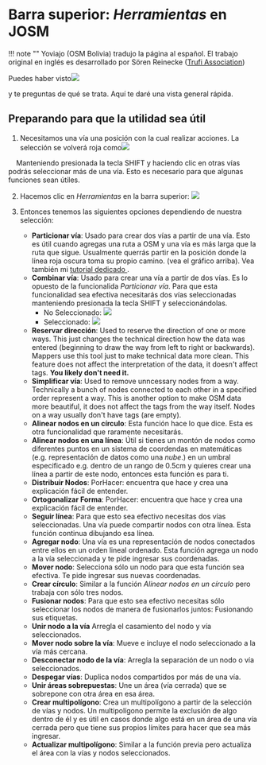 # Barra superior: _Herramientas_ en JOSM

!!! note ""
	Yoviajo (OSM Bolivia) tradujo la página al español. El trabajo original en inglés es desarrollado por Sören Reinecke ([Trufi Association](https://trufi-association.org))

Puedes haber visto![](josm-topbar-tools.png)

y te preguntas de qué se trata. Aquí te daré una vista general rápida.

## Preparando para que la utilidad sea útil

1. Necesitamos una vía una posición con la cual realizar acciones. La selección se volverá roja como![](josm-editor-selectway.png)

    Manteniendo presionada la tecla SHIFT y haciendo clic en otras vías podrás seleccionar más de una vía. Esto es necesario para que algunas funciones sean útiles.

2. Hacemos clic en _Herramientas_ en la barra superior: ![](josm-topbar-tools.png)

3. Entonces tenemos las siguientes opciones dependiendo de nuestra selección:
   
   - **Particionar vía**: Usado para crear dos vías a partir de una vía. Esto es útil cuando agregas una ruta a OSM y una vía es más larga que la ruta que sigue. Usualmente querrás partir en la posición donde la línea roja oscura toma su propio camino. (vea el gráfico arriba). Vea también mi [tutorial dedicado ](../split-ways/split-ways.md).
   - **Combinar vía**: Usado para crear una vía a partir de dos vías. Es lo opuesto de la funcionalida _Particionar vía_. Para que esta funcionalidad sea efectiva necesitarás dos vías seleccionadas manteniendo presionada la tecla SHIFT y seleccionándolas.
     - No Seleccionado: ![](josm-editor-twoways.png)
     - Seleccionado: ![](josm-editor-twowaysselected.png)
   - **Reservar dirección**: Used to reserve the direction of one or more ways. This just changes the technical direction how the data was entered (beginning to draw the way from left to right or backwards). Mappers use this tool just to make technical data more clean. This feature does not affect the interpretation of the data, it doesn't affect tags. **You likely don't need it.**
   - **Simplificar vía**: Used to remove unncessary nodes from a way. Technically a bunch of nodes connected to each other in a specified order represent a way. This is another option to make OSM data more beautiful, it does not affect the tags from the way itself. Nodes on a way usually don't have tags (are empty).
   - **Alinear nodos en un círculo**: Esta función hace lo que dice. Esta es otra funcionalidad que raramente necesitarás.
   - **Alinear nodos en una línea**: Útil si tienes un montón de nodos como diferentes puntos en un sistema de coordendas en matemáticas (e.g. representación de datos como una _nube_.) en un umbral especificado e.g. dentro de un rango de 0.5cm y quieres crear una línea a partir de este nodo, entonces esta función es para ti.
   - **Distribuir Nodos**: PorHacer: encuentra que hace y crea una explicación fácil de entender.
   - **Ortogonalizar Forma**: PorHacer: encuentra que hace y crea una explicación fácil de entender.
   - **Seguir línea**: Para que esto sea efectivo necesitas dos vías seleccionadas. Una vía puede compartir nodos con otra línea. Esta función continua dibujando esa línea.
   - **Agregar nodo**: Una vía es una representación de nodos conectados entre ellos en un orden lineal ordenado. Esta función agrega un nodo a la vía seleccionada y te pide ingresar sus coordenadas.
   - **Mover nodo**: Selecciona sólo un nodo para que esta función sea efectiva. Te pide ingresar sus nuevas coordenadas.
   - **Crear círculo**: Similar a la función _Alinear nodos en un círculo_ pero trabaja con sólo tres nodos.
   - **Fusionar nodos**: Para que esto sea efectivo necesitas sólo seleccionar los nodos de manera de fusionarlos juntos: Fusionando sus etiquetas.
   - **Unir nodo a la vía** Arregla el casamiento del nodo y vía seleccionados.
   - **Mover nodo sobre la vía**: Mueve e incluye el nodo seleccionado a la vía más cercana.
   - **Desconectar nodo de la vía**: Arregla la separación de un nodo o vía seleccionados.
   - **Despegar vías**: Duplica nodos compartidos por más de una vía.
   - **Unir áreas sobrepuestas**: Une un área (vía cerrada) que se sobrepone con otra área en esa área.
   - **Crear multipolígono**: Crea un multipolígono a partir de la selección de vías y nodos. Un multipolígono permite la exclusión de algo dentro de él y es útil en casos donde algo está en un área de una vía cerrada pero que tiene sus propios límites para hacer que sea más ingresar.
   - **Actualizar multipolígono**: Similar a la función previa pero actualiza el área con la vías y nodos seleccionados.
